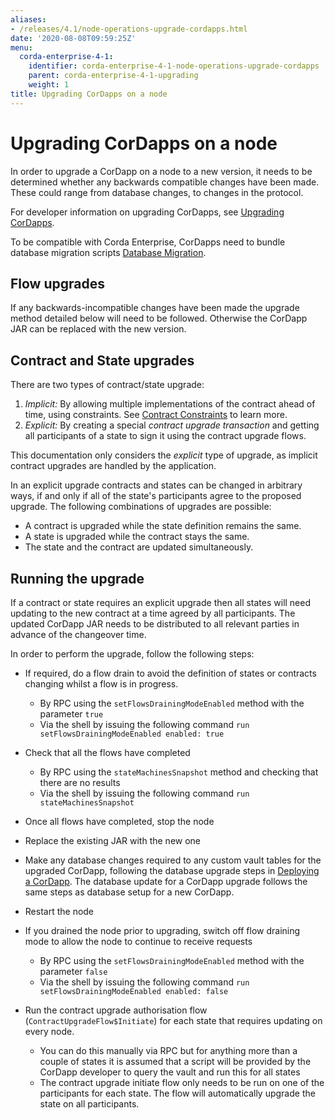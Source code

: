 ```yaml
---
aliases:
- /releases/4.1/node-operations-upgrade-cordapps.html
date: '2020-08-08T09:59:25Z'
menu:
  corda-enterprise-4-1:
    identifier: corda-enterprise-4-1-node-operations-upgrade-cordapps
    parent: corda-enterprise-4-1-upgrading
    weight: 1
title: Upgrading CorDapps on a node
---
```


# Upgrading CorDapps on a node

In order to upgrade a CorDapp on a node to a new version, it needs to be determined whether any backwards compatible
changes have been made. These could range from database changes, to changes in the protocol.

For developer information on upgrading CorDapps, see [Upgrading CorDapps](upgrading-cordapps.md).

To be compatible with Corda Enterprise, CorDapps need to bundle database migration scripts [Database Migration](database-management.md).

## Flow upgrades

If any backwards-incompatible changes have been made the upgrade method detailed below will need to be followed. Otherwise the CorDapp JAR can
be replaced with the new version.

## Contract and State upgrades

There are two types of contract/state upgrade:

1. *Implicit:* By allowing multiple implementations of the contract ahead of time, using constraints. See
   [Contract Constraints](api-contract-constraints.md) to learn more.
2. *Explicit:* By creating a special *contract upgrade transaction* and getting all participants of a state to sign it using the
   contract upgrade flows.

This documentation only considers the *explicit* type of upgrade, as implicit contract upgrades are handled by the application.

In an explicit upgrade contracts and states can be changed in arbitrary ways, if and only if all of the state's participants
agree to the proposed upgrade. The following combinations of upgrades are possible:

* A contract is upgraded while the state definition remains the same.
* A state is upgraded while the contract stays the same.
* The state and the contract are updated simultaneously.

## Running the upgrade

If a contract or state requires an explicit upgrade then all states will need updating to the new contract at a time agreed
by all participants. The updated CorDapp JAR needs to be distributed to all relevant parties in advance of the changeover
time.

In order to perform the upgrade, follow the following steps:

* If required, do a flow drain to avoid the definition of states or contracts changing whilst a flow is in progress.

  * By RPC using the `setFlowsDrainingModeEnabled` method with the parameter `true`
  * Via the shell by issuing the following command `run setFlowsDrainingModeEnabled enabled: true`

* Check that all the flows have completed

  * By RPC using the `stateMachinesSnapshot` method and checking that there are no results
  * Via the shell by issuing the following command `run stateMachinesSnapshot`

* Once all flows have completed, stop the node
* Replace the existing JAR with the new one
* Make any database changes required to any custom vault tables for the upgraded CorDapp,
  following the database upgrade steps in [Deploying a CorDapp](node-operations-cordapp-deployment.md).
  The database update for a CorDapp upgrade follows the same steps as database setup for a new CorDapp.

* Restart the node
* If you drained the node prior to upgrading, switch off flow draining mode to allow the node to continue to receive requests

  * By RPC using the `setFlowsDrainingModeEnabled` method with the parameter `false`
  * Via the shell by issuing the following command `run setFlowsDrainingModeEnabled enabled: false`

* Run the contract upgrade authorisation flow (`ContractUpgradeFlow$Initiate`) for each state that requires updating on every node.

  * You can do this manually via RPC but for anything more than a couple of states it is assumed that a script will be
    provided by the CorDapp developer to query the vault and run this for all states
  * The contract upgrade initiate flow only needs to be run on one of the participants for each state. The flow will
    automatically upgrade the state on all participants.
